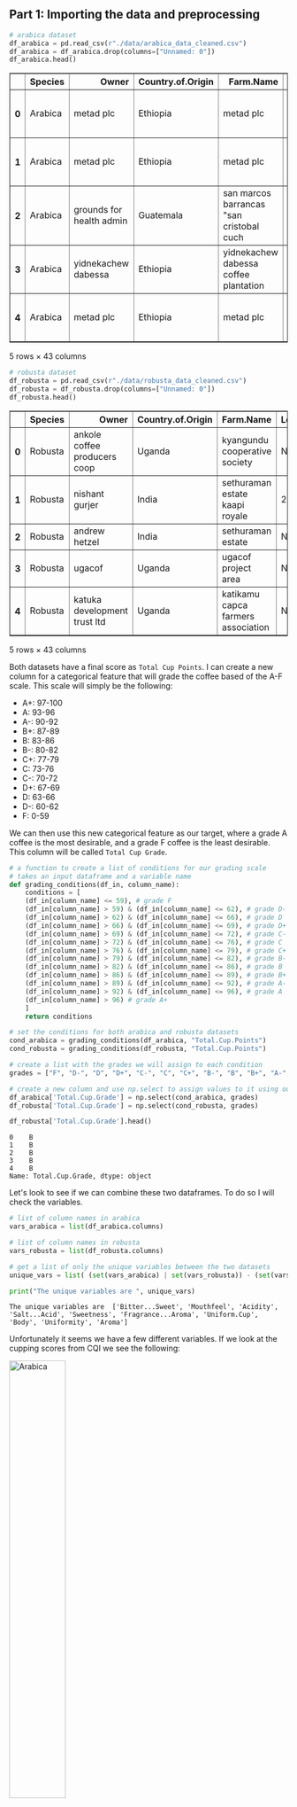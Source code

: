 ## Part 1: Importing the data and preprocessing


```python
# arabica dataset
df_arabica = pd.read_csv(r"./data/arabica_data_cleaned.csv")
df_arabica = df_arabica.drop(columns=["Unnamed: 0"])
df_arabica.head()
```




<div>
<style scoped>
    .dataframe tbody tr th:only-of-type {
        vertical-align: middle;
    }

    .dataframe tbody tr th {
        vertical-align: top;
    }

    .dataframe thead th {
        text-align: right;
    }
</style>
<table border="1" class="dataframe">
  <thead>
    <tr style="text-align: right;">
      <th></th>
      <th>Species</th>
      <th>Owner</th>
      <th>Country.of.Origin</th>
      <th>Farm.Name</th>
      <th>Lot.Number</th>
      <th>Mill</th>
      <th>ICO.Number</th>
      <th>Company</th>
      <th>Altitude</th>
      <th>Region</th>
      <th>...</th>
      <th>Color</th>
      <th>Category.Two.Defects</th>
      <th>Expiration</th>
      <th>Certification.Body</th>
      <th>Certification.Address</th>
      <th>Certification.Contact</th>
      <th>unit_of_measurement</th>
      <th>altitude_low_meters</th>
      <th>altitude_high_meters</th>
      <th>altitude_mean_meters</th>
    </tr>
  </thead>
  <tbody>
    <tr>
      <th>0</th>
      <td>Arabica</td>
      <td>metad plc</td>
      <td>Ethiopia</td>
      <td>metad plc</td>
      <td>NaN</td>
      <td>metad plc</td>
      <td>2014/2015</td>
      <td>metad agricultural developmet plc</td>
      <td>1950-2200</td>
      <td>guji-hambela</td>
      <td>...</td>
      <td>Green</td>
      <td>0</td>
      <td>April 3rd, 2016</td>
      <td>METAD Agricultural Development plc</td>
      <td>309fcf77415a3661ae83e027f7e5f05dad786e44</td>
      <td>19fef5a731de2db57d16da10287413f5f99bc2dd</td>
      <td>m</td>
      <td>1950.0</td>
      <td>2200.0</td>
      <td>2075.0</td>
    </tr>
    <tr>
      <th>1</th>
      <td>Arabica</td>
      <td>metad plc</td>
      <td>Ethiopia</td>
      <td>metad plc</td>
      <td>NaN</td>
      <td>metad plc</td>
      <td>2014/2015</td>
      <td>metad agricultural developmet plc</td>
      <td>1950-2200</td>
      <td>guji-hambela</td>
      <td>...</td>
      <td>Green</td>
      <td>1</td>
      <td>April 3rd, 2016</td>
      <td>METAD Agricultural Development plc</td>
      <td>309fcf77415a3661ae83e027f7e5f05dad786e44</td>
      <td>19fef5a731de2db57d16da10287413f5f99bc2dd</td>
      <td>m</td>
      <td>1950.0</td>
      <td>2200.0</td>
      <td>2075.0</td>
    </tr>
    <tr>
      <th>2</th>
      <td>Arabica</td>
      <td>grounds for health admin</td>
      <td>Guatemala</td>
      <td>san marcos barrancas "san cristobal cuch</td>
      <td>NaN</td>
      <td>NaN</td>
      <td>NaN</td>
      <td>NaN</td>
      <td>1600 - 1800 m</td>
      <td>NaN</td>
      <td>...</td>
      <td>NaN</td>
      <td>0</td>
      <td>May 31st, 2011</td>
      <td>Specialty Coffee Association</td>
      <td>36d0d00a3724338ba7937c52a378d085f2172daa</td>
      <td>0878a7d4b9d35ddbf0fe2ce69a2062cceb45a660</td>
      <td>m</td>
      <td>1600.0</td>
      <td>1800.0</td>
      <td>1700.0</td>
    </tr>
    <tr>
      <th>3</th>
      <td>Arabica</td>
      <td>yidnekachew dabessa</td>
      <td>Ethiopia</td>
      <td>yidnekachew dabessa coffee plantation</td>
      <td>NaN</td>
      <td>wolensu</td>
      <td>NaN</td>
      <td>yidnekachew debessa coffee plantation</td>
      <td>1800-2200</td>
      <td>oromia</td>
      <td>...</td>
      <td>Green</td>
      <td>2</td>
      <td>March 25th, 2016</td>
      <td>METAD Agricultural Development plc</td>
      <td>309fcf77415a3661ae83e027f7e5f05dad786e44</td>
      <td>19fef5a731de2db57d16da10287413f5f99bc2dd</td>
      <td>m</td>
      <td>1800.0</td>
      <td>2200.0</td>
      <td>2000.0</td>
    </tr>
    <tr>
      <th>4</th>
      <td>Arabica</td>
      <td>metad plc</td>
      <td>Ethiopia</td>
      <td>metad plc</td>
      <td>NaN</td>
      <td>metad plc</td>
      <td>2014/2015</td>
      <td>metad agricultural developmet plc</td>
      <td>1950-2200</td>
      <td>guji-hambela</td>
      <td>...</td>
      <td>Green</td>
      <td>2</td>
      <td>April 3rd, 2016</td>
      <td>METAD Agricultural Development plc</td>
      <td>309fcf77415a3661ae83e027f7e5f05dad786e44</td>
      <td>19fef5a731de2db57d16da10287413f5f99bc2dd</td>
      <td>m</td>
      <td>1950.0</td>
      <td>2200.0</td>
      <td>2075.0</td>
    </tr>
  </tbody>
</table>
<p>5 rows × 43 columns</p>
</div>




```python
# robusta dataset
df_robusta = pd.read_csv(r"./data/robusta_data_cleaned.csv")
df_robusta = df_robusta.drop(columns=["Unnamed: 0"])
df_robusta.head()
```




<div>
<style scoped>
    .dataframe tbody tr th:only-of-type {
        vertical-align: middle;
    }

    .dataframe tbody tr th {
        vertical-align: top;
    }

    .dataframe thead th {
        text-align: right;
    }
</style>
<table border="1" class="dataframe">
  <thead>
    <tr style="text-align: right;">
      <th></th>
      <th>Species</th>
      <th>Owner</th>
      <th>Country.of.Origin</th>
      <th>Farm.Name</th>
      <th>Lot.Number</th>
      <th>Mill</th>
      <th>ICO.Number</th>
      <th>Company</th>
      <th>Altitude</th>
      <th>Region</th>
      <th>...</th>
      <th>Color</th>
      <th>Category.Two.Defects</th>
      <th>Expiration</th>
      <th>Certification.Body</th>
      <th>Certification.Address</th>
      <th>Certification.Contact</th>
      <th>unit_of_measurement</th>
      <th>altitude_low_meters</th>
      <th>altitude_high_meters</th>
      <th>altitude_mean_meters</th>
    </tr>
  </thead>
  <tbody>
    <tr>
      <th>0</th>
      <td>Robusta</td>
      <td>ankole coffee producers coop</td>
      <td>Uganda</td>
      <td>kyangundu cooperative society</td>
      <td>NaN</td>
      <td>ankole coffee producers</td>
      <td>0</td>
      <td>ankole coffee producers coop</td>
      <td>1488</td>
      <td>sheema south western</td>
      <td>...</td>
      <td>Green</td>
      <td>2</td>
      <td>June 26th, 2015</td>
      <td>Uganda Coffee Development Authority</td>
      <td>e36d0270932c3b657e96b7b0278dfd85dc0fe743</td>
      <td>03077a1c6bac60e6f514691634a7f6eb5c85aae8</td>
      <td>m</td>
      <td>1488.0</td>
      <td>1488.0</td>
      <td>1488.0</td>
    </tr>
    <tr>
      <th>1</th>
      <td>Robusta</td>
      <td>nishant gurjer</td>
      <td>India</td>
      <td>sethuraman estate kaapi royale</td>
      <td>25</td>
      <td>sethuraman estate</td>
      <td>14/1148/2017/21</td>
      <td>kaapi royale</td>
      <td>3170</td>
      <td>chikmagalur karnataka indua</td>
      <td>...</td>
      <td>NaN</td>
      <td>2</td>
      <td>October 31st, 2018</td>
      <td>Specialty Coffee Association</td>
      <td>ff7c18ad303d4b603ac3f8cff7e611ffc735e720</td>
      <td>352d0cf7f3e9be14dad7df644ad65efc27605ae2</td>
      <td>m</td>
      <td>3170.0</td>
      <td>3170.0</td>
      <td>3170.0</td>
    </tr>
    <tr>
      <th>2</th>
      <td>Robusta</td>
      <td>andrew hetzel</td>
      <td>India</td>
      <td>sethuraman estate</td>
      <td>NaN</td>
      <td>NaN</td>
      <td>0000</td>
      <td>sethuraman estate</td>
      <td>1000m</td>
      <td>chikmagalur</td>
      <td>...</td>
      <td>Green</td>
      <td>0</td>
      <td>April 29th, 2016</td>
      <td>Specialty Coffee Association</td>
      <td>ff7c18ad303d4b603ac3f8cff7e611ffc735e720</td>
      <td>352d0cf7f3e9be14dad7df644ad65efc27605ae2</td>
      <td>m</td>
      <td>1000.0</td>
      <td>1000.0</td>
      <td>1000.0</td>
    </tr>
    <tr>
      <th>3</th>
      <td>Robusta</td>
      <td>ugacof</td>
      <td>Uganda</td>
      <td>ugacof project area</td>
      <td>NaN</td>
      <td>ugacof</td>
      <td>0</td>
      <td>ugacof ltd</td>
      <td>1212</td>
      <td>central</td>
      <td>...</td>
      <td>Green</td>
      <td>7</td>
      <td>July 14th, 2015</td>
      <td>Uganda Coffee Development Authority</td>
      <td>e36d0270932c3b657e96b7b0278dfd85dc0fe743</td>
      <td>03077a1c6bac60e6f514691634a7f6eb5c85aae8</td>
      <td>m</td>
      <td>1212.0</td>
      <td>1212.0</td>
      <td>1212.0</td>
    </tr>
    <tr>
      <th>4</th>
      <td>Robusta</td>
      <td>katuka development trust ltd</td>
      <td>Uganda</td>
      <td>katikamu capca farmers association</td>
      <td>NaN</td>
      <td>katuka development trust</td>
      <td>0</td>
      <td>katuka development trust ltd</td>
      <td>1200-1300</td>
      <td>luwero central region</td>
      <td>...</td>
      <td>Green</td>
      <td>3</td>
      <td>June 26th, 2015</td>
      <td>Uganda Coffee Development Authority</td>
      <td>e36d0270932c3b657e96b7b0278dfd85dc0fe743</td>
      <td>03077a1c6bac60e6f514691634a7f6eb5c85aae8</td>
      <td>m</td>
      <td>1200.0</td>
      <td>1300.0</td>
      <td>1250.0</td>
    </tr>
  </tbody>
</table>
<p>5 rows × 43 columns</p>
</div>



Both datasets have a final score as `Total Cup Points`. I can create a new column for a categorical feature that will grade the coffee based of the A-F scale. This scale will simply be the following:
- A+: 97-100
- A: 93-96
- A-: 90-92
- B+: 87-89
- B: 83-86
- B-: 80-82
- C+: 77-79
- C: 73-76
- C-: 70-72
- D+: 67-69
- D: 63-66
- D-: 60-62
- F: 0-59

We can then use this new categorical feature as our target, where a grade A coffee is the most desirable, and a grade F coffee is the least desirable. This column will be called `Total Cup Grade`.


```python
# a function to create a list of conditions for our grading scale
# takes an input dataframe and a variable name
def grading_conditions(df_in, column_name):
    conditions = [
    (df_in[column_name] <= 59), # grade F
    (df_in[column_name] > 59) & (df_in[column_name] <= 62), # grade D-
    (df_in[column_name] > 62) & (df_in[column_name] <= 66), # grade D
    (df_in[column_name] > 66) & (df_in[column_name] <= 69), # grade D+
    (df_in[column_name] > 69) & (df_in[column_name] <= 72), # grade C-
    (df_in[column_name] > 72) & (df_in[column_name] <= 76), # grade C
    (df_in[column_name] > 76) & (df_in[column_name] <= 79), # grade C+
    (df_in[column_name] > 79) & (df_in[column_name] <= 82), # grade B-
    (df_in[column_name] > 82) & (df_in[column_name] <= 86), # grade B
    (df_in[column_name] > 86) & (df_in[column_name] <= 89), # grade B+
    (df_in[column_name] > 89) & (df_in[column_name] <= 92), # grade A-
    (df_in[column_name] > 92) & (df_in[column_name] <= 96), # grade A
    (df_in[column_name] > 96) # grade A+
    ]
    return conditions
```


```python
# set the conditions for both arabica and robusta datasets
cond_arabica = grading_conditions(df_arabica, "Total.Cup.Points")
cond_robusta = grading_conditions(df_robusta, "Total.Cup.Points")
```


```python
# create a list with the grades we will assign to each condition
grades = ["F", "D-", "D", "D+", "C-", "C", "C+", "B-", "B", "B+", "A-", "A", "A+"]

# create a new column and use np.select to assign values to it using our lists as arguments
df_arabica['Total.Cup.Grade'] = np.select(cond_arabica, grades)
df_robusta['Total.Cup.Grade'] = np.select(cond_robusta, grades)
```


```python
df_robusta['Total.Cup.Grade'].head()
```




    0    B
    1    B
    2    B
    3    B
    4    B
    Name: Total.Cup.Grade, dtype: object



Let's look to see if we can combine these two dataframes. To do so I will check the variables.


```python
# list of column names in arabica
vars_arabica = list(df_arabica.columns)

# list of column names in robusta
vars_robusta = list(df_robusta.columns)

# get a list of only the unique variables between the two datasets
unique_vars = list( (set(vars_arabica) | set(vars_robusta)) - (set(vars_arabica) & set(vars_robusta)) )

print("The unique variables are ", unique_vars)
```

    The unique variables are  ['Bitter...Sweet', 'Mouthfeel', 'Acidity', 'Salt...Acid', 'Sweetness', 'Fragrance...Aroma', 'Uniform.Cup', 'Body', 'Uniformity', 'Aroma']


Unfortunately it seems we have a few different variables. If we look at the cupping scores from CQI we see the following:

<div class="row">
  <div class="column">
    <img src="arabica_cupping_scores.png" alt="Arabica" style="width:45%">
  </div>
  <div class="column">
    <img src="robusta_cupping_scores.png" alt="Robusta" style="width:45%">
  </div>
</div>

For Arabica, on the left we have Aroma, Flavor, Aftertaste, Acidity, Body, Balance. On the right we have Uniformity, Clean Cup, Sweetness, Overall, Defects, Total Cup Points.
For Robusta, on the left we have Fragrance / Aroma, Flavor, Aftertaste, Salt / Acid, Bitter / Sweet, Mouthfeel. On the right we have Uniform Cup, Clean Cup, Balance, Overall, Defects, Total Cup Points.

This explains the difference between the variables in the two datasets. Because arabica has more data I will change the name of the robusta variables to match the arabica data.


```python
df_robusta.rename(columns={"Balance": "Sweetness", 'Mouthfeel': "Balance", 'Bitter...Sweet': "Body", "Fragrance...Aroma": "Aroma", 'Salt...Acid': "Acidity", "Uniform.Cup":'Uniformity'}, inplace=True)

# list of column names in arabica
vars_arabica = list(df_arabica.columns)

# list of column names in robusta
vars_robusta = list(df_robusta.columns)

# get a list of only the unique variables between the two datasets
unique_vars = list( (set(vars_arabica) | set(vars_robusta)) - (set(vars_arabica) & set(vars_robusta)) )

print("The unique variables are ", unique_vars)
```

    The unique variables are  []


Now I want to drop the irrelevant data columns. Those would be 'Number.of.Bags', 'Bag.Weight', 'Expiration', 'Certification.Body', 'Certification.Address', 'Certification.Contact', 'unit_of_measurement'. The altitude has the unit of measurement in the title (meters), and we do not need the certification of the reviewer nor the expiration date of the coffee. The Bag Weight and Number of Bags might be important to buyers but not to us.


```python
df_arabica = df_arabica.drop(['Number.of.Bags', 'Bag.Weight', 'Expiration', 'Certification.Body', 'Certification.Address', 'Certification.Contact', 'unit_of_measurement'], axis=1)
df_robusta = df_robusta.drop(['Expiration', 'Certification.Body', 'Certification.Address', 'Certification.Contact', 'unit_of_measurement'], axis=1)
df_robusta.head()
```




<div>
<style scoped>
    .dataframe tbody tr th:only-of-type {
        vertical-align: middle;
    }

    .dataframe tbody tr th {
        vertical-align: top;
    }

    .dataframe thead th {
        text-align: right;
    }
</style>
<table border="1" class="dataframe">
  <thead>
    <tr style="text-align: right;">
      <th></th>
      <th>Species</th>
      <th>Owner</th>
      <th>Country.of.Origin</th>
      <th>Farm.Name</th>
      <th>Lot.Number</th>
      <th>Mill</th>
      <th>ICO.Number</th>
      <th>Company</th>
      <th>Altitude</th>
      <th>Region</th>
      <th>...</th>
      <th>Total.Cup.Points</th>
      <th>Moisture</th>
      <th>Category.One.Defects</th>
      <th>Quakers</th>
      <th>Color</th>
      <th>Category.Two.Defects</th>
      <th>altitude_low_meters</th>
      <th>altitude_high_meters</th>
      <th>altitude_mean_meters</th>
      <th>Total.Cup.Grade</th>
    </tr>
  </thead>
  <tbody>
    <tr>
      <th>0</th>
      <td>Robusta</td>
      <td>ankole coffee producers coop</td>
      <td>Uganda</td>
      <td>kyangundu cooperative society</td>
      <td>NaN</td>
      <td>ankole coffee producers</td>
      <td>0</td>
      <td>ankole coffee producers coop</td>
      <td>1488</td>
      <td>sheema south western</td>
      <td>...</td>
      <td>83.75</td>
      <td>0.12</td>
      <td>0</td>
      <td>0</td>
      <td>Green</td>
      <td>2</td>
      <td>1488.0</td>
      <td>1488.0</td>
      <td>1488.0</td>
      <td>B</td>
    </tr>
    <tr>
      <th>1</th>
      <td>Robusta</td>
      <td>nishant gurjer</td>
      <td>India</td>
      <td>sethuraman estate kaapi royale</td>
      <td>25</td>
      <td>sethuraman estate</td>
      <td>14/1148/2017/21</td>
      <td>kaapi royale</td>
      <td>3170</td>
      <td>chikmagalur karnataka indua</td>
      <td>...</td>
      <td>83.50</td>
      <td>0.00</td>
      <td>0</td>
      <td>0</td>
      <td>NaN</td>
      <td>2</td>
      <td>3170.0</td>
      <td>3170.0</td>
      <td>3170.0</td>
      <td>B</td>
    </tr>
    <tr>
      <th>2</th>
      <td>Robusta</td>
      <td>andrew hetzel</td>
      <td>India</td>
      <td>sethuraman estate</td>
      <td>NaN</td>
      <td>NaN</td>
      <td>0000</td>
      <td>sethuraman estate</td>
      <td>1000m</td>
      <td>chikmagalur</td>
      <td>...</td>
      <td>83.25</td>
      <td>0.00</td>
      <td>0</td>
      <td>0</td>
      <td>Green</td>
      <td>0</td>
      <td>1000.0</td>
      <td>1000.0</td>
      <td>1000.0</td>
      <td>B</td>
    </tr>
    <tr>
      <th>3</th>
      <td>Robusta</td>
      <td>ugacof</td>
      <td>Uganda</td>
      <td>ugacof project area</td>
      <td>NaN</td>
      <td>ugacof</td>
      <td>0</td>
      <td>ugacof ltd</td>
      <td>1212</td>
      <td>central</td>
      <td>...</td>
      <td>83.00</td>
      <td>0.12</td>
      <td>0</td>
      <td>0</td>
      <td>Green</td>
      <td>7</td>
      <td>1212.0</td>
      <td>1212.0</td>
      <td>1212.0</td>
      <td>B</td>
    </tr>
    <tr>
      <th>4</th>
      <td>Robusta</td>
      <td>katuka development trust ltd</td>
      <td>Uganda</td>
      <td>katikamu capca farmers association</td>
      <td>NaN</td>
      <td>katuka development trust</td>
      <td>0</td>
      <td>katuka development trust ltd</td>
      <td>1200-1300</td>
      <td>luwero central region</td>
      <td>...</td>
      <td>83.00</td>
      <td>0.12</td>
      <td>0</td>
      <td>0</td>
      <td>Green</td>
      <td>3</td>
      <td>1200.0</td>
      <td>1300.0</td>
      <td>1250.0</td>
      <td>B</td>
    </tr>
  </tbody>
</table>
<p>5 rows × 39 columns</p>
</div>



Let's check for duplicates.


```python
# Total number of rows and columns
df_arabica.shape
```




    (1311, 37)




```python
# Total number of rows and columns
df_robusta.shape
```




    (28, 39)




```python
# Rows containing duplicate data
duplicate_rows_df = df_arabica[df_arabica.duplicated()]
print("number of arabica duplicate rows: ", duplicate_rows_df.shape)

# Rows containing duplicate data
duplicate_rows_df = df_robusta[df_robusta.duplicated()]
print("number of robusta duplicate rows: ", duplicate_rows_df.shape)
```

    number of arabica duplicate rows:  (0, 37)
    number of robusta duplicate rows:  (0, 39)


There are no duplicates that we have to worry about!

Okay, now we have fixed the issue in variables. We can combine the two datasets.


```python
df_combined = pd.concat([df_arabica, df_robusta], axis=0, join='inner')
df_combined.head()
```




<div>
<style scoped>
    .dataframe tbody tr th:only-of-type {
        vertical-align: middle;
    }

    .dataframe tbody tr th {
        vertical-align: top;
    }

    .dataframe thead th {
        text-align: right;
    }
</style>
<table border="1" class="dataframe">
  <thead>
    <tr style="text-align: right;">
      <th></th>
      <th>Species</th>
      <th>Owner</th>
      <th>Country.of.Origin</th>
      <th>Farm.Name</th>
      <th>Lot.Number</th>
      <th>Mill</th>
      <th>ICO.Number</th>
      <th>Company</th>
      <th>Altitude</th>
      <th>Region</th>
      <th>...</th>
      <th>Total.Cup.Points</th>
      <th>Moisture</th>
      <th>Category.One.Defects</th>
      <th>Quakers</th>
      <th>Color</th>
      <th>Category.Two.Defects</th>
      <th>altitude_low_meters</th>
      <th>altitude_high_meters</th>
      <th>altitude_mean_meters</th>
      <th>Total.Cup.Grade</th>
    </tr>
  </thead>
  <tbody>
    <tr>
      <th>0</th>
      <td>Arabica</td>
      <td>metad plc</td>
      <td>Ethiopia</td>
      <td>metad plc</td>
      <td>NaN</td>
      <td>metad plc</td>
      <td>2014/2015</td>
      <td>metad agricultural developmet plc</td>
      <td>1950-2200</td>
      <td>guji-hambela</td>
      <td>...</td>
      <td>90.58</td>
      <td>0.12</td>
      <td>0</td>
      <td>0.0</td>
      <td>Green</td>
      <td>0</td>
      <td>1950.0</td>
      <td>2200.0</td>
      <td>2075.0</td>
      <td>A-</td>
    </tr>
    <tr>
      <th>1</th>
      <td>Arabica</td>
      <td>metad plc</td>
      <td>Ethiopia</td>
      <td>metad plc</td>
      <td>NaN</td>
      <td>metad plc</td>
      <td>2014/2015</td>
      <td>metad agricultural developmet plc</td>
      <td>1950-2200</td>
      <td>guji-hambela</td>
      <td>...</td>
      <td>89.92</td>
      <td>0.12</td>
      <td>0</td>
      <td>0.0</td>
      <td>Green</td>
      <td>1</td>
      <td>1950.0</td>
      <td>2200.0</td>
      <td>2075.0</td>
      <td>A-</td>
    </tr>
    <tr>
      <th>2</th>
      <td>Arabica</td>
      <td>grounds for health admin</td>
      <td>Guatemala</td>
      <td>san marcos barrancas "san cristobal cuch</td>
      <td>NaN</td>
      <td>NaN</td>
      <td>NaN</td>
      <td>NaN</td>
      <td>1600 - 1800 m</td>
      <td>NaN</td>
      <td>...</td>
      <td>89.75</td>
      <td>0.00</td>
      <td>0</td>
      <td>0.0</td>
      <td>NaN</td>
      <td>0</td>
      <td>1600.0</td>
      <td>1800.0</td>
      <td>1700.0</td>
      <td>A-</td>
    </tr>
    <tr>
      <th>3</th>
      <td>Arabica</td>
      <td>yidnekachew dabessa</td>
      <td>Ethiopia</td>
      <td>yidnekachew dabessa coffee plantation</td>
      <td>NaN</td>
      <td>wolensu</td>
      <td>NaN</td>
      <td>yidnekachew debessa coffee plantation</td>
      <td>1800-2200</td>
      <td>oromia</td>
      <td>...</td>
      <td>89.00</td>
      <td>0.11</td>
      <td>0</td>
      <td>0.0</td>
      <td>Green</td>
      <td>2</td>
      <td>1800.0</td>
      <td>2200.0</td>
      <td>2000.0</td>
      <td>B+</td>
    </tr>
    <tr>
      <th>4</th>
      <td>Arabica</td>
      <td>metad plc</td>
      <td>Ethiopia</td>
      <td>metad plc</td>
      <td>NaN</td>
      <td>metad plc</td>
      <td>2014/2015</td>
      <td>metad agricultural developmet plc</td>
      <td>1950-2200</td>
      <td>guji-hambela</td>
      <td>...</td>
      <td>88.83</td>
      <td>0.12</td>
      <td>0</td>
      <td>0.0</td>
      <td>Green</td>
      <td>2</td>
      <td>1950.0</td>
      <td>2200.0</td>
      <td>2075.0</td>
      <td>B+</td>
    </tr>
  </tbody>
</table>
<p>5 rows × 37 columns</p>
</div>



Let us check null values.


```python
# Finding the null values.
print(df_combined.isnull().sum())
```

    Species                    0
    Owner                      7
    Country.of.Origin          1
    Farm.Name                359
    Lot.Number              1063
    Mill                     318
    ICO.Number               157
    Company                  209
    Altitude                 226
    Region                    59
    Producer                 232
    In.Country.Partner         0
    Harvest.Year              47
    Grading.Date               0
    Owner.1                    7
    Variety                  226
    Processing.Method        170
    Aroma                      0
    Flavor                     0
    Aftertaste                 0
    Acidity                    0
    Body                       0
    Balance                    0
    Uniformity                 0
    Clean.Cup                  0
    Sweetness                  0
    Cupper.Points              0
    Total.Cup.Points           0
    Moisture                   0
    Category.One.Defects       0
    Quakers                    1
    Color                    218
    Category.Two.Defects       0
    altitude_low_meters      230
    altitude_high_meters     230
    altitude_mean_meters     230
    Total.Cup.Grade            0
    dtype: int64


I will drop all columns with an excessive number of missing variables. For the columns with only a handful of missing variables I will remove those rows.


```python
#df_combined = df_combined.drop(['Farm.Name', "Lot.Number"], axis=1)
print("Dimensions of original data:", df_combined.shape)
df_combined_cleaned = df_combined.drop(['Farm.Name', "Lot.Number", "Mill", "ICO.Number", "Company", "Altitude", "Producer", "Variety", "Processing.Method", "Color", "altitude_low_meters", "altitude_high_meters", "altitude_mean_meters"], axis=1)
df_combined_cleaned = df_combined_cleaned.dropna(axis=0)
print("Dimensions of modified data:", df_combined_cleaned.shape)
# should no longer have any null values
print("Number of null values:", df_combined_cleaned.isnull().sum())
```

    Dimensions of original data: (1339, 37)
    Dimensions of modified data: (1243, 24)
    Number of null values: Species                 0
    Owner                   0
    Country.of.Origin       0
    Region                  0
    In.Country.Partner      0
    Harvest.Year            0
    Grading.Date            0
    Owner.1                 0
    Aroma                   0
    Flavor                  0
    Aftertaste              0
    Acidity                 0
    Body                    0
    Balance                 0
    Uniformity              0
    Clean.Cup               0
    Sweetness               0
    Cupper.Points           0
    Total.Cup.Points        0
    Moisture                0
    Category.One.Defects    0
    Quakers                 0
    Category.Two.Defects    0
    Total.Cup.Grade         0
    dtype: int64


We need to clean the datetime variables.


```python
df_combined_cleaned["HarvestYear"] = df_combined_cleaned["Harvest.Year"]
df_combined_cleaned.HarvestYear.unique()
```




    array(['2014', 'March 2010', 'Sept 2009 - April 2010', 'May-August',
           '2009/2010', '2015', '2012', '2013', '2011', '2016', '2015/2016',
           '2010', 'Fall 2009', '2017', '2009 / 2010', '2010-2011',
           '2009 - 2010', '2013/2014', '2017 / 2018', 'mmm', 'TEST',
           'December 2009-March 2010', '2014/2015', '2011/2012',
           'January 2011', '4T/10', '23 July 2010', 'January Through April',
           '1T/2011', '4t/2010', '4T/2010', 'August to December',
           'Mayo a Julio', '47/2010', 'Abril - Julio', '4t/2011', '2009-2010',
           'Abril - Julio /2011', 'Spring 2011 in Colombia.', '2016 / 2017',
           '3T/2011', '1t/2011', '2018', '4T72010', '08/09 crop', 2013, 2017,
           2015, 2012, 2014, 2016], dtype=object)




```python
df_combined_cleaned["GradingDate"] = df_combined_cleaned["Grading.Date"]
df_combined_cleaned.GradingDate.unique()[0:10]
```




    array(['April 4th, 2015', 'March 26th, 2015', 'September 2nd, 2010',
           'March 30th, 2015', 'March 27th, 2015', 'March 13th, 2015',
           'May 31st, 2010', 'August 31st, 2010', 'June 16th, 2010',
           'April 7th, 2016'], dtype=object)



I need to drop the HarvestYear variable, it's fairly useless because of how many different options there are, and no standardization. I can convert GradingDate to a date time variable, however.


```python
#rename everything with a period, inconvenient column names
df_combined_cleaned["CountryOrigin"] = df_combined_cleaned["Country.of.Origin"]
df_combined_cleaned["InCountryPartner"] = df_combined_cleaned["In.Country.Partner"]
df_combined_cleaned["Owner1"] = df_combined_cleaned["Owner.1"]
df_combined_cleaned["CleanCup"] = df_combined_cleaned["Clean.Cup"]
df_combined_cleaned["CupperPoints"] = df_combined_cleaned["Cupper.Points"]
df_combined_cleaned["TotCupPts"] = df_combined_cleaned["Total.Cup.Points"]
df_combined_cleaned["Cat1Defects"] = df_combined_cleaned["Category.One.Defects"]
df_combined_cleaned["Cat2Defects"] = df_combined_cleaned["Category.Two.Defects"]
df_combined_cleaned["TotCupGrade"] = df_combined_cleaned["Total.Cup.Grade"]
# drop harvest year
df_combined_cleaned = df_combined_cleaned.drop(["Cupper.Points", "Total.Cup.Grade", "Category.Two.Defects", "Category.One.Defects", "Total.Cup.Points", "Clean.Cup", "Owner.1", "In.Country.Partner", "HarvestYear", "Harvest.Year", "Grading.Date", "Country.of.Origin"], axis=1)
# convert grading date to datetime variable
df_combined_cleaned['GradingDate']= pd.to_datetime(df_combined_cleaned['GradingDate'])
```

I need to look at some of the categorical variables. If they have an incredible amount of diversity in responses, these categorical variables may not be useful to me further on.


```python
# dataframe of only objects
df_objects = df_combined_cleaned.select_dtypes(include='object')
df_objects.head()
```




<div>
<style scoped>
    .dataframe tbody tr th:only-of-type {
        vertical-align: middle;
    }

    .dataframe tbody tr th {
        vertical-align: top;
    }

    .dataframe thead th {
        text-align: right;
    }
</style>
<table border="1" class="dataframe">
  <thead>
    <tr style="text-align: right;">
      <th></th>
      <th>Species</th>
      <th>Owner</th>
      <th>Region</th>
      <th>CountryOrigin</th>
      <th>InCountryPartner</th>
      <th>Owner1</th>
      <th>TotCupGrade</th>
    </tr>
  </thead>
  <tbody>
    <tr>
      <th>0</th>
      <td>Arabica</td>
      <td>metad plc</td>
      <td>guji-hambela</td>
      <td>Ethiopia</td>
      <td>METAD Agricultural Development plc</td>
      <td>metad plc</td>
      <td>A-</td>
    </tr>
    <tr>
      <th>1</th>
      <td>Arabica</td>
      <td>metad plc</td>
      <td>guji-hambela</td>
      <td>Ethiopia</td>
      <td>METAD Agricultural Development plc</td>
      <td>metad plc</td>
      <td>A-</td>
    </tr>
    <tr>
      <th>3</th>
      <td>Arabica</td>
      <td>yidnekachew dabessa</td>
      <td>oromia</td>
      <td>Ethiopia</td>
      <td>METAD Agricultural Development plc</td>
      <td>Yidnekachew Dabessa</td>
      <td>B+</td>
    </tr>
    <tr>
      <th>4</th>
      <td>Arabica</td>
      <td>metad plc</td>
      <td>guji-hambela</td>
      <td>Ethiopia</td>
      <td>METAD Agricultural Development plc</td>
      <td>metad plc</td>
      <td>B+</td>
    </tr>
    <tr>
      <th>7</th>
      <td>Arabica</td>
      <td>ethiopia commodity exchange</td>
      <td>oromia</td>
      <td>Ethiopia</td>
      <td>Ethiopia Commodity Exchange</td>
      <td>Ethiopia Commodity Exchange</td>
      <td>B+</td>
    </tr>
  </tbody>
</table>
</div>




```python
df_objects.nunique()
```




    Species               2
    Owner               302
    Region              351
    CountryOrigin        35
    InCountryPartner     26
    Owner1              305
    TotCupGrade          11
    dtype: int64



`Owner`, `Owner1`, and `Region` are pretty useless to us, due to how much variation in the results there are. We can't sort through all these unique values. We need to get rid of them.


```python
df_combined_cleaned = df_combined_cleaned.drop(["Owner", "Owner1", "Region"], axis=1)
```

I would also like to standardize the country names using the ISO3 standards. I'm going to clean up the countries.


```python
def country_flag(df_combined_cleaned):
    list_name = [i.name for i in list(pycountry.countries)]
    if (df_combined_cleaned["CountryOrigin"] in list_name):
        return pycountry.countries.get(name = df_combined_cleaned["CountryOrigin"]).alpha_3
    elif (df_combined_cleaned["CountryOrigin"] == 'United States (Hawaii)'):
        return "USA"
    elif (df_combined_cleaned["CountryOrigin"] == 'United States (Puerto Rico)'):
        return "USA"
    elif (df_combined_cleaned["CountryOrigin"] == 'Tanzania, United Republic Of'):
        return "TZA"
    elif (df_combined_cleaned["CountryOrigin"] == 'Cote d?Ivoire'):
        return "CIV"
    elif (df_combined_cleaned["CountryOrigin"] == 'Taiwan'):
        return "TWN"
    elif (df_combined_cleaned["CountryOrigin"] == 'Vietnam'):
        return "VNM"
    elif (df_combined_cleaned["CountryOrigin"] == 'Laos'):
        return "LAO"
    else:
        return 'Invalid Code'

df_combined_cleaned['CountryISO3'] = df_combined_cleaned.apply(country_flag, axis = 1)
df_combined_cleaned['CountryISO3']
df_combined_cleaned.CountryISO3.unique()
```




    array(['ETH', 'USA', 'IDN', 'CHN', 'CRI', 'MEX', 'BRA', 'UGA', 'HND',
           'TWN', 'KEN', 'THA', 'COL', 'GTM', 'PAN', 'PER', 'PNG', 'SLV',
           'TZA', 'NIC', 'ECU', 'HTI', 'BDI', 'VNM', 'PHL', 'RWA', 'MWI',
           'LAO', 'ZMB', 'MMR', 'MUS', 'CIV', 'IND'], dtype=object)




```python
df_combined_cleaned = df_combined_cleaned.drop(["CountryOrigin"], axis=1)
df_combined_cleaned = df_combined_cleaned.reindex(sorted(df_combined_cleaned.columns), axis=1)
df_combined_cleaned.info()
```

    <class 'pandas.core.frame.DataFrame'>
    Int64Index: 1243 entries, 0 to 25
    Data columns (total 20 columns):
     #   Column            Non-Null Count  Dtype
    ---  ------            --------------  -----
     0   Acidity           1243 non-null   float64
     1   Aftertaste        1243 non-null   float64
     2   Aroma             1243 non-null   float64
     3   Balance           1243 non-null   float64
     4   Body              1243 non-null   float64
     5   Cat1Defects       1243 non-null   int64
     6   Cat2Defects       1243 non-null   int64
     7   CleanCup          1243 non-null   float64
     8   CountryISO3       1243 non-null   object
     9   CupperPoints      1243 non-null   float64
     10  Flavor            1243 non-null   float64
     11  GradingDate       1243 non-null   datetime64[ns]
     12  InCountryPartner  1243 non-null   object
     13  Moisture          1243 non-null   float64
     14  Quakers           1243 non-null   float64
     15  Species           1243 non-null   object
     16  Sweetness         1243 non-null   float64
     17  TotCupGrade       1243 non-null   object
     18  TotCupPts         1243 non-null   float64
     19  Uniformity        1243 non-null   float64
    dtypes: datetime64[ns](1), float64(13), int64(2), object(4)
    memory usage: 203.9+ KB



```python
df_combined_cleaned.head()
```




<div>
<style scoped>
    .dataframe tbody tr th:only-of-type {
        vertical-align: middle;
    }

    .dataframe tbody tr th {
        vertical-align: top;
    }

    .dataframe thead th {
        text-align: right;
    }
</style>
<table border="1" class="dataframe">
  <thead>
    <tr style="text-align: right;">
      <th></th>
      <th>Acidity</th>
      <th>Aftertaste</th>
      <th>Aroma</th>
      <th>Balance</th>
      <th>Body</th>
      <th>Cat1Defects</th>
      <th>Cat2Defects</th>
      <th>CleanCup</th>
      <th>CountryISO3</th>
      <th>CupperPoints</th>
      <th>Flavor</th>
      <th>GradingDate</th>
      <th>InCountryPartner</th>
      <th>Moisture</th>
      <th>Quakers</th>
      <th>Species</th>
      <th>Sweetness</th>
      <th>TotCupGrade</th>
      <th>TotCupPts</th>
      <th>Uniformity</th>
    </tr>
  </thead>
  <tbody>
    <tr>
      <th>0</th>
      <td>8.75</td>
      <td>8.67</td>
      <td>8.67</td>
      <td>8.42</td>
      <td>8.50</td>
      <td>0</td>
      <td>0</td>
      <td>10.0</td>
      <td>ETH</td>
      <td>8.75</td>
      <td>8.83</td>
      <td>2015-04-04</td>
      <td>METAD Agricultural Development plc</td>
      <td>0.12</td>
      <td>0.0</td>
      <td>Arabica</td>
      <td>10.00</td>
      <td>A-</td>
      <td>90.58</td>
      <td>10.0</td>
    </tr>
    <tr>
      <th>1</th>
      <td>8.58</td>
      <td>8.50</td>
      <td>8.75</td>
      <td>8.42</td>
      <td>8.42</td>
      <td>0</td>
      <td>1</td>
      <td>10.0</td>
      <td>ETH</td>
      <td>8.58</td>
      <td>8.67</td>
      <td>2015-04-04</td>
      <td>METAD Agricultural Development plc</td>
      <td>0.12</td>
      <td>0.0</td>
      <td>Arabica</td>
      <td>10.00</td>
      <td>A-</td>
      <td>89.92</td>
      <td>10.0</td>
    </tr>
    <tr>
      <th>3</th>
      <td>8.42</td>
      <td>8.42</td>
      <td>8.17</td>
      <td>8.25</td>
      <td>8.50</td>
      <td>0</td>
      <td>2</td>
      <td>10.0</td>
      <td>ETH</td>
      <td>8.67</td>
      <td>8.58</td>
      <td>2015-03-26</td>
      <td>METAD Agricultural Development plc</td>
      <td>0.11</td>
      <td>0.0</td>
      <td>Arabica</td>
      <td>10.00</td>
      <td>B+</td>
      <td>89.00</td>
      <td>10.0</td>
    </tr>
    <tr>
      <th>4</th>
      <td>8.50</td>
      <td>8.25</td>
      <td>8.25</td>
      <td>8.33</td>
      <td>8.42</td>
      <td>0</td>
      <td>2</td>
      <td>10.0</td>
      <td>ETH</td>
      <td>8.58</td>
      <td>8.50</td>
      <td>2015-04-04</td>
      <td>METAD Agricultural Development plc</td>
      <td>0.12</td>
      <td>0.0</td>
      <td>Arabica</td>
      <td>10.00</td>
      <td>B+</td>
      <td>88.83</td>
      <td>10.0</td>
    </tr>
    <tr>
      <th>7</th>
      <td>8.42</td>
      <td>8.50</td>
      <td>8.25</td>
      <td>8.50</td>
      <td>8.33</td>
      <td>0</td>
      <td>0</td>
      <td>10.0</td>
      <td>ETH</td>
      <td>9.00</td>
      <td>8.33</td>
      <td>2010-09-02</td>
      <td>Ethiopia Commodity Exchange</td>
      <td>0.03</td>
      <td>0.0</td>
      <td>Arabica</td>
      <td>9.33</td>
      <td>B+</td>
      <td>88.67</td>
      <td>10.0</td>
    </tr>
  </tbody>
</table>
</div>

